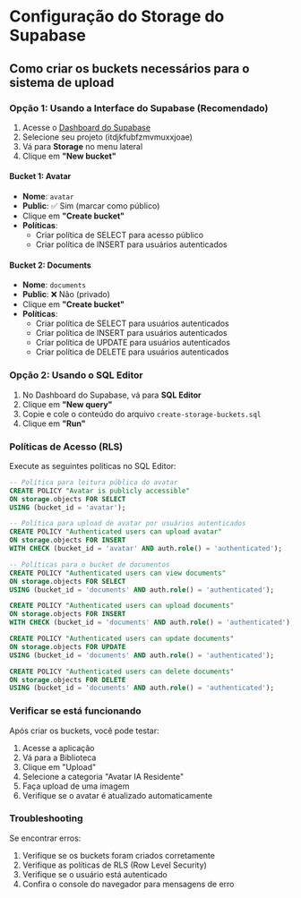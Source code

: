 # Configuração do Storage do Supabase

## Como criar os buckets necessários para o sistema de upload

### Opção 1: Usando a Interface do Supabase (Recomendado)

1. Acesse o [Dashboard do Supabase](https://supabase.com/dashboard)
2. Selecione seu projeto (itdjkfubfzmvmuxxjoae)
3. Vá para **Storage** no menu lateral
4. Clique em **"New bucket"**

#### Bucket 1: Avatar
- **Nome**: `avatar`
- **Public**: ✅ Sim (marcar como público)
- Clique em **"Create bucket"**
- **Políticas**: 
  - Criar política de SELECT para acesso público
  - Criar política de INSERT para usuários autenticados

#### Bucket 2: Documents
- **Nome**: `documents`
- **Public**: ❌ Não (privado)
- Clique em **"Create bucket"**
- **Políticas**:
  - Criar política de SELECT para usuários autenticados
  - Criar política de INSERT para usuários autenticados
  - Criar política de UPDATE para usuários autenticados
  - Criar política de DELETE para usuários autenticados

### Opção 2: Usando o SQL Editor

1. No Dashboard do Supabase, vá para **SQL Editor**
2. Clique em **"New query"**
3. Copie e cole o conteúdo do arquivo `create-storage-buckets.sql`
4. Clique em **"Run"**

### Políticas de Acesso (RLS)

Execute as seguintes políticas no SQL Editor:

```sql
-- Política para leitura pública do avatar
CREATE POLICY "Avatar is publicly accessible"
ON storage.objects FOR SELECT
USING (bucket_id = 'avatar');

-- Política para upload de avatar por usuários autenticados
CREATE POLICY "Authenticated users can upload avatar"
ON storage.objects FOR INSERT
WITH CHECK (bucket_id = 'avatar' AND auth.role() = 'authenticated');

-- Políticas para o bucket de documentos
CREATE POLICY "Authenticated users can view documents"
ON storage.objects FOR SELECT
USING (bucket_id = 'documents' AND auth.role() = 'authenticated');

CREATE POLICY "Authenticated users can upload documents"
ON storage.objects FOR INSERT
WITH CHECK (bucket_id = 'documents' AND auth.role() = 'authenticated');

CREATE POLICY "Authenticated users can update documents"
ON storage.objects FOR UPDATE
USING (bucket_id = 'documents' AND auth.role() = 'authenticated');

CREATE POLICY "Authenticated users can delete documents"
ON storage.objects FOR DELETE
USING (bucket_id = 'documents' AND auth.role() = 'authenticated');
```

### Verificar se está funcionando

Após criar os buckets, você pode testar:

1. Acesse a aplicação
2. Vá para a Biblioteca
3. Clique em "Upload"
4. Selecione a categoria "Avatar IA Residente"
5. Faça upload de uma imagem
6. Verifique se o avatar é atualizado automaticamente

### Troubleshooting

Se encontrar erros:

1. Verifique se os buckets foram criados corretamente
2. Verifique as políticas de RLS (Row Level Security)
3. Verifique se o usuário está autenticado
4. Confira o console do navegador para mensagens de erro
